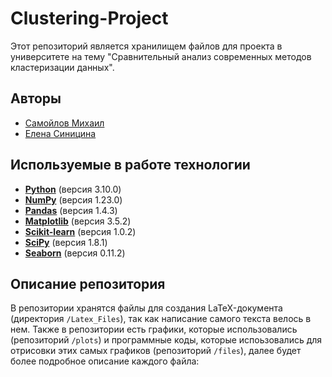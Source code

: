 # Clustering-Project

Этот репозиторий является хранилищем файлов для проекта в университете на тему "Сравнительный анализ современных методов кластеризации данных".

## Авторы
- [Самойлов Михаил](https://t.me/samoilov_ma)
- [Елена Синицина](https://t.me/sinits_a)

## Используемые в работе технологии

- **[Python](https://www.python.org/)** (версия 3.10.0)
- **[NumPy](https://pypi.org/project/numpy/)** (версия 1.23.0)
- **[Pandas](https://pypi.org/project/pandas/)** (версия 1.4.3)
- **[Matplotlib](https://pypi.org/project/matplotlib/)** (версия 3.5.2)
- **[Scikit-learn](https://pypi.org/project/scikit-learn/)** (версия 1.0.2)
- **[SciPy](https://pypi.org/project/scipy/)** (версия 1.8.1)
- **[Seaborn](https://pypi.org/project/seaborn/)** (версия 0.11.2)

## Описание репозитория
В репозитории хранятся файлы для создания LaTeX-документа (директория `/Latex_Files`), так как написание самого текста велось в нем. Также в репозитории есть графики, которые использовались (репозиторий `/plots`) и программные коды, которые испоьзовались для отрисовки этих самых графиков (репозиторий `/files`), далее будет более подробное описание каждого файла:

